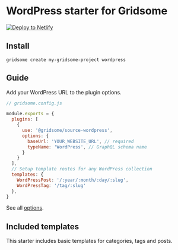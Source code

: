# WordPress starter for Gridsome

[![Deploy to Netlify](https://www.netlify.com/img/deploy/button.svg)](https://app.netlify.com/start/deploy?repository=https://github.com/gridsome/gridsome-starter-wordpress)

## Install

`gridsome create my-gridsome-project wordpress`

## Guide

Add your WordPress URL to the plugin options.

```js
// gridsome.config.js

module.exports = {
  plugins: [
    {
      use: '@gridsome/source-wordpress',
      options: {
        baseUrl: 'YOUR_WEBSITE_URL', // required
        typeName: 'WordPress', // GraphQL schema name
      }
    }
  ],
  // Setup template routes for any WordPress collection
  templates: {
    WordPressPost: '/:year/:month/:day/:slug',
    WordPressTag: '/tag/:slug'
  },
}

```

See all [options](https://gridsome.org/plugins/@gridsome/source-wordpress).

## Included templates

This starter includes basic templates for categories, tags and posts.

